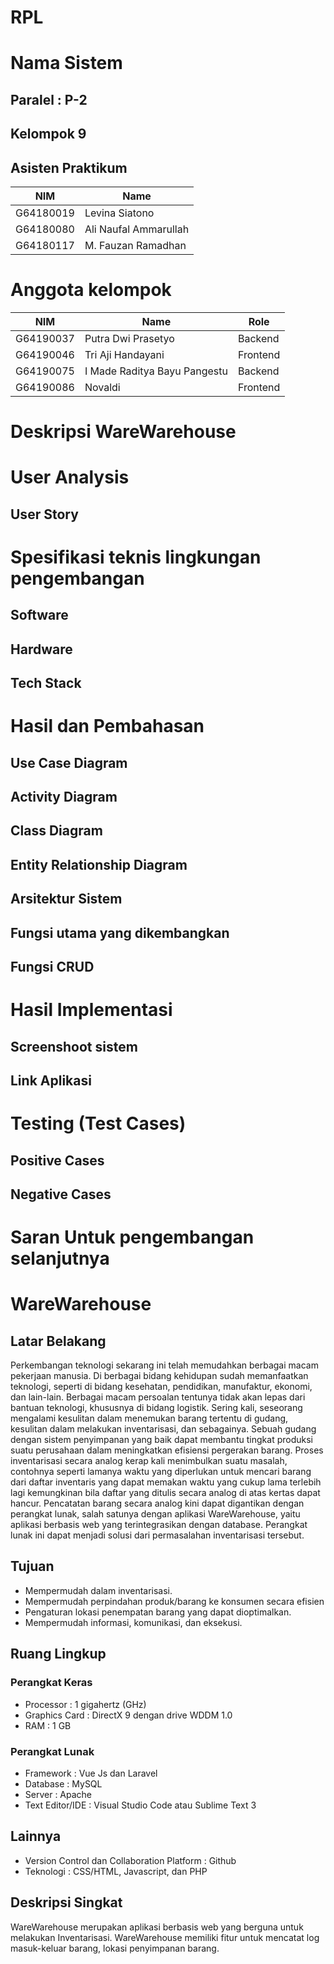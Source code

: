 # RPL

# Nama Sistem

## Paralel : P-2

## Kelompok 9

## Asisten Praktikum

| NIM       | Name                  |
| --------- | --------------------- |
| G64180019 | Levina Siatono        |
| G64180080 | Ali Naufal Ammarullah |
| G64180117 | M. Fauzan Ramadhan    |

# Anggota kelompok

| NIM       | Name                         | Role     |
| --------- | ---------------------------- | -------- |
| G64190037 | Putra Dwi Prasetyo           | Backend  |
| G64190046 | Tri Aji Handayani            | Frontend |
| G64190075 | I Made Raditya Bayu Pangestu | Backend  |
| G64190086 | Novaldi                      | Frontend |

# Deskripsi WareWarehouse

# User Analysis

## User Story

# Spesifikasi teknis lingkungan pengembangan

## Software

## Hardware

## Tech Stack

# Hasil dan Pembahasan

## Use Case Diagram

## Activity Diagram

## Class Diagram

## Entity Relationship Diagram

## Arsitektur Sistem

## Fungsi utama yang dikembangkan

## Fungsi CRUD

# Hasil Implementasi

## Screenshoot sistem

## Link Aplikasi

# Testing (Test Cases)

## Positive Cases

## Negative Cases

# Saran Untuk pengembangan selanjutnya

# WareWarehouse

## Latar Belakang

Perkembangan teknologi sekarang ini telah memudahkan berbagai macam pekerjaan manusia. Di berbagai bidang kehidupan sudah memanfaatkan teknologi, seperti di bidang kesehatan, pendidikan, manufaktur, ekonomi, dan lain-lain. Berbagai macam persoalan tentunya tidak akan lepas dari bantuan teknologi, khususnya di bidang logistik. Sering kali, seseorang mengalami kesulitan dalam menemukan barang tertentu di gudang, kesulitan dalam melakukan inventarisasi, dan sebagainya. Sebuah gudang dengan sistem penyimpanan yang baik dapat membantu tingkat produksi suatu perusahaan dalam meningkatkan efisiensi pergerakan barang. Proses inventarisasi secara analog kerap kali menimbulkan suatu masalah, contohnya seperti lamanya waktu yang diperlukan untuk mencari barang dari daftar inventaris yang dapat memakan waktu yang cukup lama terlebih lagi kemungkinan bila daftar yang ditulis secara analog di atas kertas dapat hancur. Pencatatan barang secara analog kini dapat digantikan dengan perangkat lunak, salah satunya dengan aplikasi WareWarehouse, yaitu aplikasi berbasis web yang terintegrasikan dengan database. Perangkat lunak ini dapat menjadi solusi dari permasalahan inventarisasi tersebut.

## Tujuan

- Mempermudah dalam inventarisasi.
- Mempermudah perpindahan produk/barang ke konsumen secara efisien
- Pengaturan lokasi penempatan barang yang dapat dioptimalkan.
- Mempermudah informasi, komunikasi, dan eksekusi.

## Ruang Lingkup

### Perangkat Keras

- Processor : 1 gigahertz (GHz)
- Graphics Card : DirectX 9 dengan drive WDDM 1.0
- RAM : 1 GB

### Perangkat Lunak

- Framework : Vue Js dan Laravel
- Database : MySQL
- Server : Apache
- Text Editor/IDE : Visual Studio Code atau Sublime Text 3

## Lainnya

- Version Control dan Collaboration Platform : Github
- Teknologi : CSS/HTML, Javascript, dan PHP

## Deskripsi Singkat

WareWarehouse merupakan aplikasi berbasis web yang berguna untuk melakukan Inventarisasi. WareWarehouse memiliki fitur untuk mencatat log masuk-keluar barang, lokasi penyimpanan barang.
